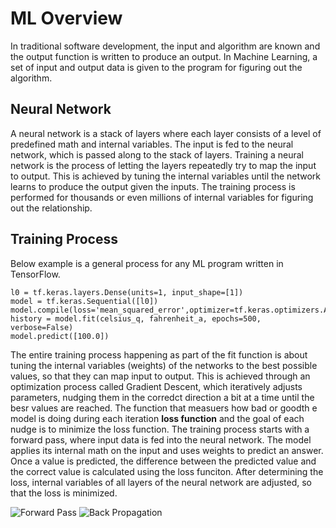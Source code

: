 # ML Overview
In traditional software development, the input and algorithm are known and the output function is written to produce an output. In Machine Learning, a set of input and output data is given to the program for figuring out the algorithm.
## Neural Network
A neural network is a stack of layers where each layer consists of a level of predefined math and internal variables. The input is fed to the neural network, which is passed along to the stack of layers.
Training a neural network is the process of letting the layers repeatedly try to map the input to output. This is achieved by tuning the internal variables until the network learns to produce the output given the inputs.
The training process is performed for thousands or even millions of internal variables for figuring out the relationship.
## Training Process
Below example is a general process for any ML program written in TensorFlow.

    l0 = tf.keras.layers.Dense(units=1, input_shape=[1]) 
    model = tf.keras.Sequential([l0])
    model.compile(loss='mean_squared_error',optimizer=tf.keras.optimizers.Adam(0.1))
    history = model.fit(celsius_q, fahrenheit_a, epochs=500, verbose=False)
    model.predict([100.0])
The entire training process happening as part of the fit function is about tuning the internal variables (weights) of the networks to the best possible values, so that they can map input to output. This is achieved through an optimization process called Gradient Descent, which iteratively adjusts parameters, nudging them in the corredct direction a bit at a time until the besr values are reached. 
The function that measuers how bad or goodth e model is doing during each iteration **loss function** and the goal of each nudge is to minimize the loss function.
The training process starts with a forward pass, where input data is fed into the neural network. The model applies its internal math on the input and uses weights to predict an answer.
Once a value is predicted, the difference between the predicted value and the correct value is calculated using the loss funciton.
After determining the loss, internal variables of all layers of the neural network are adjusted, so that the loss is minimized. 

![Forward Pass](https://video.udacity-data.com/topher/2019/March/5c7f0b37_tensorflow-l2f2/tensorflow-l2f2.png)
![Back Propagation](https://video.udacity-data.com/topher/2019/March/5c7f0ba2_tensorflow-l2f3/tensorflow-l2f3.png)
